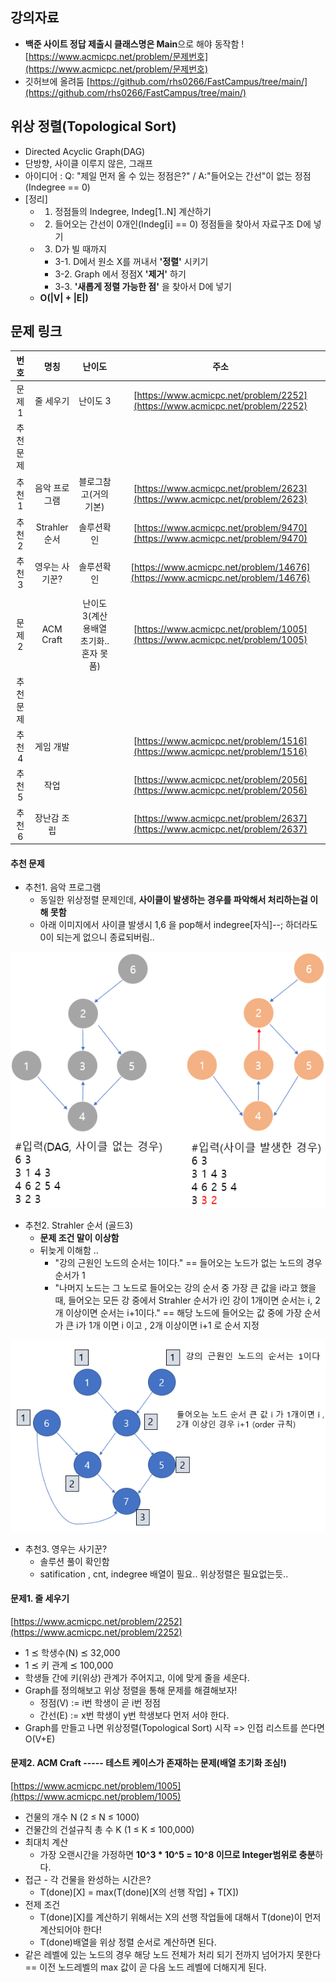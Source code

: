 ﻿## 강의자료 
- **백준 사이트 정답 제출시 클래스명은 Main**으로 해야 동작함 ! [https://www.acmicpc.net/problem/문제번호](https://www.acmicpc.net/problem/문제번호)
- 깃허브에 올려둠 
[https://github.com/rhs0266/FastCampus/tree/main/](https://github.com/rhs0266/FastCampus/tree/main/)


## 위상 정렬(Topological Sort)
- Directed Acyclic Graph(DAG)
- 단방향, 사이클 이루지 않은, 그래프 
- 아이디어 : Q: "제일 먼저 올 수 있는 정점은?" / A:"들어오는 간선"이 없는 정점(Indegree == 0)
- [정리] 
  - 1. 정점들의 Indegree, Indeg[1..N] 계산하기
  - 2. 들어오는 간선이 0개인(Indeg[i] == 0) 정점들을 찾아서 자료구조 D에 넣기 
  - 3. D가 빌 때까지  
    - 3-1. D에서 원소 X를 꺼내서 **'정렬'** 시키기
    - 3-2. Graph 에서 정점X **'제거'** 하기
    - 3-3. **'새롭게 정렬 가능한 점'** 을 찾아서 D에 넣기 
  - **O(|V| + |E|)**


## 문제 링크 
|번호|명칭|난이도|주소|
|:------:|:--------:|:--------:|:--------------:|
|문제1| 줄 세우기 |난이도 3|[https://www.acmicpc.net/problem/2252](https://www.acmicpc.net/problem/2252)|
|추천문제||||
|추천1|음악 프로그램|블로그참고(거의 기본)|[https://www.acmicpc.net/problem/2623](https://www.acmicpc.net/problem/2623)|
|추천2|Strahler 순서|솔루션확인|[https://www.acmicpc.net/problem/9470](https://www.acmicpc.net/problem/9470)|
|추천3|영우는 사기꾼?|솔루션확인|[https://www.acmicpc.net/problem/14676](https://www.acmicpc.net/problem/14676)|
|||||
|문제2|ACM Craft|난이도3(계산용배열 초기화.. 혼자 못품)|[https://www.acmicpc.net/problem/1005](https://www.acmicpc.net/problem/1005)|
|추천문제||||
|추천4|게임 개발||[https://www.acmicpc.net/problem/1516](https://www.acmicpc.net/problem/1516)|
|추천5|작업||[https://www.acmicpc.net/problem/2056](https://www.acmicpc.net/problem/2056)|
|추천6|장난감 조립||[https://www.acmicpc.net/problem/2637](https://www.acmicpc.net/problem/2637)|

#### 추천 문제 
- 추천1. 음악 프로그램
  - 동일한 위상정렬 문제인데, **사이클이 발생하는 경우를 파악해서 처리하는걸 이해 못함** 
  - 아래 이미지에서 사이클 발생시 1,6 을 pop해서 indegree[자식]--; 하더라도 0이 되는게 없으니 종료되버림..

![Alt text](/images/fastcampus/ex2623_음악프로그램_위상정렬.png) 

- 추천2. Strahler 순서 (골드3)
  - **문제 조건 말이 이상함**
  - 뒤늦게 이해함 .. 
    - "강의 근원인 노드의 순서는 1이다." == 들어오는 노드가 없는 노드의 경우 순서가 1
    - "나머지 노드는 그 노드로 들어오는 강의 순서 중 가장 큰 값을 i라고 했을 때, 들어오는 모든 강 중에서 Strahler 순서가 i인 강이 1개이면 순서는 i, 2개 이상이면 순서는 i+1이다." == 해당 노드에 들어오는 값 중에 가장 순서가 큰 i가 1개 이면 i 이고 , 2개 이상이면 i+1 로 순서 지정 

![Alt text](/images/fastcampus/ex9470_위상정렬_강의순서.png) 

- 추천3. 영우는 사기꾼?
  - 솔루션 풀이 확인함 
  - satification , cnt, indegree 배열이 필요.. 위상정렬은 필요없는듯..

#### 문제1. 줄 세우기 
[https://www.acmicpc.net/problem/2252](https://www.acmicpc.net/problem/2252)
- 1 ⪯ 학생수(N) ⪯ 32,000    
- 1 ⪯ 키 관계 ⪯ 100,000 
- 학생들 간에 키(위상) 관계가 주어지고, 이에 맞게 줄을 세운다.
- Graph를 정의해보고 위상 정렬을 통해 문제를 해결해보자! 
  - 정점(V) := i번 학생이 곧 i번 정점 
  - 간선(E) := x번 학생이 y번 학생보다 먼저 서야 한다.
- Graph를 만들고 나면 위상정렬(Topological Sort) 시작 => 인접 리스트를 쓴다면 O(V+E)

#### 문제2. ACM Craft ----- 테스트 케이스가 존재하는 문제(배열 초기화 조심!)
[https://www.acmicpc.net/problem/1005](https://www.acmicpc.net/problem/1005)
- 건물의 개수 N (2 ≤ N ≤ 1000) 
- 건물간의 건설규칙 총 수 K (1 ≤ K ≤ 100,000)
- 최대치 계산 
  - 가장 오랜시간을 가정하면 **10^3 * 10^5 = 10^8 이므로 Integer범위로 충분**하다.
- 접근 - 각 건물을 완성하는 시간은?
  - T(done)[X] = max(T(done)[X의 선행 작업] + T[X])   
- 전제 조건 
  - T(done)[X]를 계산하기 위해서는 X의 선행 작업들에 대해서 T(done)이 먼저 계산되어야 한다!
  - T(done)배열을 위상 정렬 순서로 계산하면 된다.
- 같은 레벨에 있는 노드의 경우 해당 노드 전체가 처리 되기 전까지 넘어가지 못한다 == 이전 노드레벨의 max 값이 곧 다음 노드 레벨에 더해지게 된다.